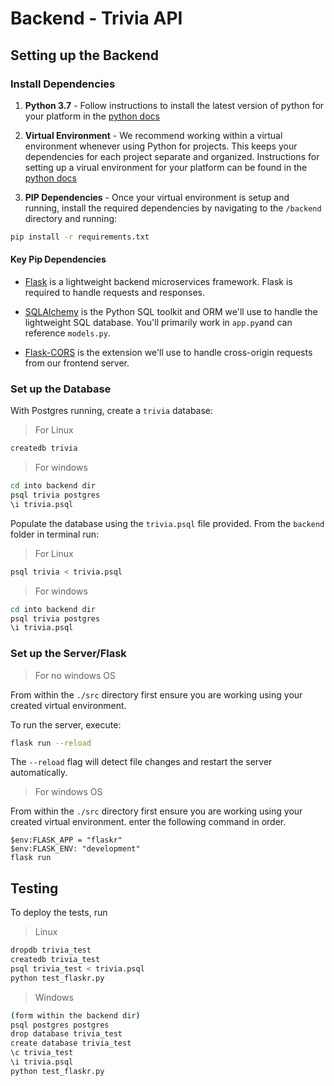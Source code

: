 # Backend - Trivia API

## Setting up the Backend

### Install Dependencies

1. **Python 3.7** - Follow instructions to install the latest version of python for your platform in the [python docs](https://docs.python.org/3/using/unix.html#getting-and-installing-the-latest-version-of-python)

2. **Virtual Environment** - We recommend working within a virtual environment whenever using Python for projects. This keeps your dependencies for each project separate and organized. Instructions for setting up a virual environment for your platform can be found in the [python docs](https://packaging.python.org/guides/installing-using-pip-and-virtual-environments/)

3. **PIP Dependencies** - Once your virtual environment is setup and running, install the required dependencies by navigating to the `/backend` directory and running:

```bash
pip install -r requirements.txt
```

#### Key Pip Dependencies

- [Flask](http://flask.pocoo.org/) is a lightweight backend microservices framework. Flask is required to handle requests and responses.

- [SQLAlchemy](https://www.sqlalchemy.org/) is the Python SQL toolkit and ORM we'll use to handle the lightweight SQL database. You'll primarily work in `app.py`and can reference `models.py`.

- [Flask-CORS](https://flask-cors.readthedocs.io/en/latest/#) is the extension we'll use to handle cross-origin requests from our frontend server.

### Set up the Database

With Postgres running, create a `trivia` database:

> For Linux
```bash
createdb trivia
```

> For windows
```cmd
cd into backend dir
psql trivia postgres
\i trivia.psql
```

Populate the database using the `trivia.psql` file provided. From the `backend` folder in terminal run:

> For Linux
```bash
psql trivia < trivia.psql
```
> For windows
```cmd
cd into backend dir
psql trivia postgres
\i trivia.psql
```

### Set up the Server/Flask

> For no windows OS

From within the `./src` directory first ensure you are working using your created virtual environment.

To run the server, execute:

```bash
flask run --reload
```

The `--reload` flag will detect file changes and restart the server automatically.

> For windows OS

From within the `./src` directory first ensure you are working using your created virtual environment. enter the following command in order.

```
$env:FLASK_APP = "flaskr"
$env:FLASK_ENV: "development"
flask run
```

## Testing

To deploy the tests, run

> Linux
```bash
dropdb trivia_test
createdb trivia_test
psql trivia_test < trivia.psql
python test_flaskr.py
```
> Windows
```cmd
(form within the backend dir)
psql postgres postgres
drop database trivia_test
create database trivia_test
\c trivia_test
\i trivia.psql
python test_flaskr.py
```